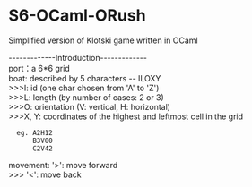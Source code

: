 # S6-OCaml-ORush
Simplified version of Klotski game written in OCaml

-------------Introduction-------------  
port：a 6*6 grid  
boat: described by 5 characters -- ILOXY  
      >>>I: id (one char chosen from 'A' to 'Z')  
      >>>L: length (by number of cases: 2 or 3)  
      >>>O: orientation (V: vertical, H: horizontal)  
      >>>X, Y: coordinates of the highest and leftmost cell in the grid  
      
      eg. A2H12
          B3V00
          C2V42
movement: '>': move forward  
         >>> '<': move back
